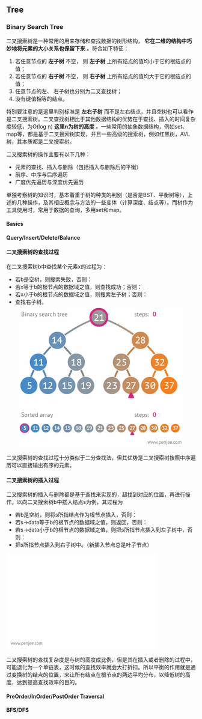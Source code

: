 ## Tree

### Binary Search Tree
二叉搜索树是一种常用的用来存储和查找数据的树形结构， __它在二维的结构中巧妙地将元素的大小关系也保留下来__ 。符合如下特征：
1. 若任意节点的 __左子树__ 不空， 则 __左子树__ 上所有结点的值均小于它的根结点的值；
2. 若任意节点的 __右子树__ 不空， 则 __右子树__ 上所有结点的值均大于它的根结点的值；
3. 任意节点的左、 右子树也分别为二叉查找树；
4. 没有键值相等的结点。

特别要注意的是这里判别标准是 __左右子树__ 而不是左右结点，并且空树也可以看作是二叉搜索树。二叉查找树相比于其他数据结构的优势在于查找、插入的时间复杂度较低，为O(log n) __这里n为树的高度__ 。一些常用的抽象数据结构，例如set、map等，都是基于二叉搜索树实现，并且一些高级的搜索树，例如红黑树，AVL树，其本质都是二叉搜索树。

二叉搜索树的操作主要有以下几种：

* 元素的查找、插入与删除（包括插入与删除后的平衡） 
* 前序、中序与后序遍历
* 广度优先遍历与深度优先遍历

单独考察树的知识时，基本着重于树的种类的判别（是否是BST、平衡树等），上述的几种操作，及其相应概念与方法的一些变体（计算深度、结点等）。而树作为工具使用时，常用于数据的查询，多用set和map。


#### Basics

#### Query/Insert/Delete/Balance
#### 二叉搜索树的查找过程
在二叉搜索树b中查找某个元素x的过程为：
* 若b是空树，则搜索失败，否则：
* 若x等于b的根节点的数据域之值，则查找成功；否则：
* 若x小于b的根节点的数据域之值，则搜索左子树；否则：
* 查找右子树。
![bst_query](img/bst/bst_query.gif)


二叉搜索树的查找过程十分类似于二分查找法，但其优势是二叉搜索树按照中序遍历可以直接输出有序的元素。
#### 二叉搜索树的插入过程
二叉搜索树的插入与删除都是基于查找来实现的，超找到对应的位置，再进行操作。以向二叉搜索树b中插入结点s为例，其过程为

* 若b是空树，则将s所指结点作为根节点插入，否则：
* 若s->data等于b的根节点的数据域之值，则返回，否则：
* 若s->data小于b的根节点的数据域之值，则把s所指节点插入到左子树中，否则：
* 把s所指节点插入到右子树中。（新插入节点总是叶子节点）

![bst_insert](img/bst/bst_insert.gif)


二叉搜索树的查找复杂度是与树的高度成比例，但是其在插入或者删除的过程中，可能退化为一个单链表，这时候的查找效率就会大打折扣。所以平衡的作用就是通过变换树的结点的位置，来让所有结点在根节点的两边平均分布，以降低树的高度，达到提高查找效率的目的。

#### PreOrder/InOrder/PostOrder Traversal

#### BFS/DFS


